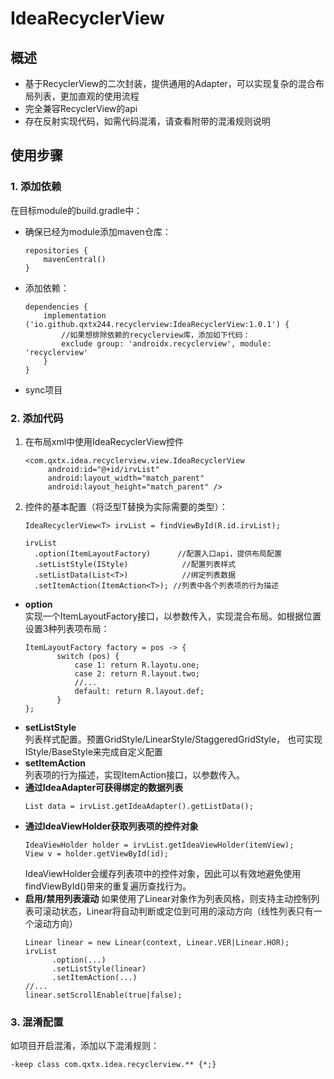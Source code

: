 IdeaRecyclerView
=================

## **概述**
+ 基于RecyclerView的二次封装，提供通用的Adapter，可以实现复杂的混合布局列表，更加直观的使用流程
+ 完全兼容RecyclerView的api
+ 存在反射实现代码，如需代码混淆，请查看附带的混淆规则说明

## **使用步骤**
### **1. 添加依赖**
  在目标module的build.gradle中：
  + 确保已经为module添加maven仓库：
    ```
    repositories {
        mavenCentral()
    }
    ```
  + 添加依赖：
    ```
    dependencies {
        implementation ('io.github.qxtx244.recyclerview:IdeaRecyclerView:1.0.1') {
            //如果想排除依赖的recyclerview库，添加如下代码：
            exclude group: 'androidx.recyclerview', module: 'recyclerview'                          
        }    
    }
    ```
  + sync项目

### **2. 添加代码**
1. 在布局xml中使用IdeaRecyclerView控件
   ```
   <com.qxtx.idea.recyclerview.view.IdeaRecyclerView
        android:id="@+id/irvList"
        android:layout_width="match_parent"
        android:layout_height="match_parent" />
   ```
2. 控件的基本配置（将泛型T替换为实际需要的类型）：
   ```
   IdeaRecyclerView<T> irvList = findViewById(R.id.irvList);
   ```
   ```
   irvList
     .option(ItemLayoutFactory)      //配置入口api，提供布局配置  
     .setListStyle(IStyle)            //配置列表样式 
     .setListData(List<T>)            //绑定列表数据  
     .setItemAction(ItemAction<T>); //列表中各个列表项的行为描述
   ```
+ **option**  
   实现一个ItemLayoutFactory接口，以参数传入，实现混合布局。如根据位置设置3种列表项布局：
   ```
   ItemLayoutFactory factory = pos -> {
          switch (pos) {
              case 1: return R.layotu.one;
              case 2: return R.layout.two;
              //...            
              default: return R.layout.def;
          }
   };
   ```
+ **setListStyle**  
  列表样式配置。预置GridStyle/LinearStyle/StaggeredGridStyle，
  也可实现IStyle/BaseStyle来完成自定义配置
+ **setItemAction**  
  列表项的行为描述，实现ItemAction<T>接口，以参数传入。
+ **通过IdeaAdapter可获得绑定的数据列表**
  ```
  List data = irvList.getIdeaAdapter().getListData();
  ```
+ **通过IdeaViewHolder获取列表项的控件对象**
  ```
  IdeaViewHolder holder = irvList.getIdeaViewHolder(itemView);
  View v = holder.getViewById(id); 
  ```
  IdeaViewHolder会缓存列表项中的控件对象，因此可以有效地避免使用findViewById()带来的重复遍历查找行为。
+ **启用/禁用列表滚动**
  如果使用了Linear对象作为列表风格，则支持主动控制列表可滚动状态，Linear将自动判断或定位到可用的滚动方向（线性列表只有一个滚动方向）
  ```
  Linear linear = new Linear(context, Linear.VER|Linear.HOR);
  irvList
        .option(...)
        .setListStyle(linear)
        .setItemAction(...)      
  //...
  linear.setScrollEnable(true|false);
  ```

### **3. 混淆配置**
如项目开启混淆，添加以下混淆规则：
  ```
  -keep class com.qxtx.idea.recyclerview.** {*;}
  ```
